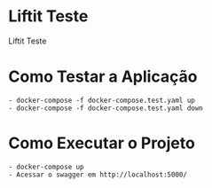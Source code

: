 # Liftit Teste

Liftit Teste

# Como Testar a Aplicação

    - docker-compose -f docker-compose.test.yaml up
    - docker-compose -f docker-compose.test.yaml down

# Como Executar o Projeto

    - docker-compose up
    - Acessar o swagger em http://localhost:5000/


